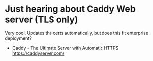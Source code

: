 # Just hearing about Caddy Web server (TLS only)

Very cool. Updates the certs automatically, but does this fit enterprise deployment?

* Caddy - The Ultimate Server with Automatic HTTPS  
  <https://caddyserver.com/>
